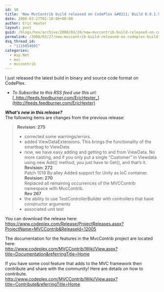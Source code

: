 ```yaml
---
id: 10
title: 'New MvcContrib build released on CodePlex &#8211; Build 0.0.1.91 Beta'
date: 2008-03-27T02:10:00+00:00
author: Eric Hexter
layout: post
guid: /blogs/hex/archive/2008/03/26/new-mvccontrib-build-released-on-codeplex-build-0-0-1-91-beta.aspx
permalink: /2008/03/27/new-mvccontrib-build-released-on-codeplex-build-0-0-1-91-beta/
dsq_thread_id:
  - "1115054691"
categories:
  - Asp.Net
  - mvc
  - mvccontrib
---
```

I just released the latest build in binary and source code format on CodePlex.


  



  


  * _To Subscribe to this RSS feed use this url:_ [_http://feeds.feedburner.com/EricHexter_](http://feeds.feedburner.com/EricHexter)  
    


  


**_What&#8217;s new in this release?_**  
The following items are changes from the previous release:


  


> 
  
> 
> 
> **Revision: 275**  
> - corrected some warnings/errors.  
> - added ViewDataExtensions. This brings the functionality of the smartbag to ViewData.  
> - now, we have easy adding and getting to and from ViewData. No more casting, and if you only put a single &#8220;Customer&#8221; in Viewdata using new Add() method, you just have to Get<Customer>(), and that&#8217;s it.  
> **Revision: 272**  
> Patch 1018 By:alley Added support for Unity as IoC container.  
> **Revision: 270**  
> Replaced all remaining occurrences of the MVCContrib namespace with MvcContrib.   
> **Rev 267**  
> - the ability to use TestControllerBuilder with controllers that have constructor arguments  
> - associated unit test  
> 


  


You can download the release here:  
<https://www.codeplex.com/Release/ProjectReleases.aspx?ProjectName=MVCContrib&ReleaseId=12005>


  


  
The documentation for the features in the MvcContrib project are located here:  
<http://www.codeplex.com/MVCContrib/Wiki/View.aspx?title=Documentation&referringTitle=Home>


  


  
If you have some cool feature that adds to the MVC framework then contribute and share with the community! Here are details on how to contribute.  
<http://www.codeplex.com/MVCContrib/Wiki/View.aspx?title=Contribute&referringTitle=Home>